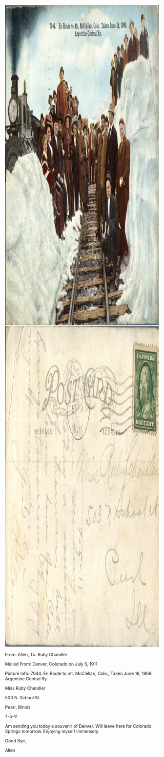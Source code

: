 <html><body><a href="/wp-content/uploads/2014/05/postcard-2014-20140501_17413337_0174.jpg"><img class="alignnone size-full wp-image-536" src="/wp-content/uploads/2014/05/postcard-2014-20140501_17413337_0174.jpg" alt="postcard-2014-20140501_17413337_0174" width="1510" height="1047"></a> <a href="/wp-content/uploads/2014/05/postcard-2014-20140501_17414122_0175.jpg"><img class="alignnone size-full wp-image-537" src="/wp-content/uploads/2014/05/postcard-2014-20140501_17414122_0175.jpg" alt="postcard-2014-20140501_17414122_0175" width="1528" height="1048"></a>



From: Allen, To: Ruby Chandler

Mailed From: Denver, Colorado on July 5, 1911

Picture Info: 7044. En Route to mt. McClellan, Colo., Taken June 18, 1909. Argentine Central Ry.



Miss Ruby Chandler

503 N. School St.

Pearl, Illinois



7-5-11

Am sending you today a souvenir of Denver. Will leave here for Colorado Springs tomorrow. Enjoying myself immensely.

Good Bye,

Allen</body></html>